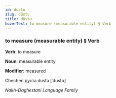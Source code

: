 ```yaml
---
id: düstu
slug: düstu
title: düstu
hoverText: to measure (measurable entity) § Verb
---
```


### to measure (measurable entity) § Verb

**Verb**: to measure

**Noun**: measurable entity

**Modifier**: measured

Chechen дуста dusta [ˈdustɑ]

*Nakh-Daghestani Language Family*